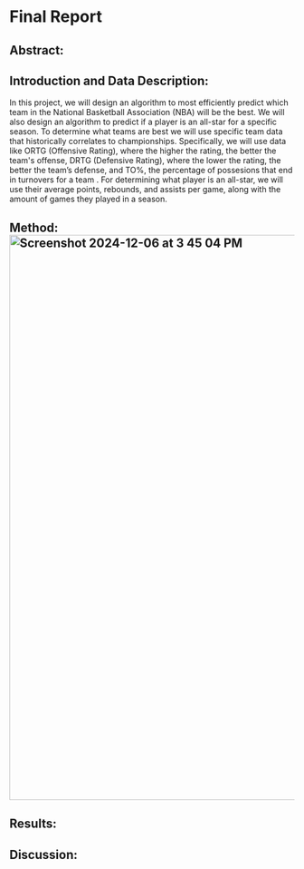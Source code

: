 # Final Report
## Abstract:

## Introduction and Data Description:
In this project, we will design an algorithm to most efficiently predict which team in the National Basketball Association (NBA) will be the best. We will also design an algorithm to predict if a player is an all-star for a specific season. To determine what teams are best we will use specific team data that historically correlates to championships. Specifically, we will use data like ORTG (Offensive Rating), where the higher the rating, the better the team's offense, DRTG (Defensive Rating), where the lower the rating, the better the team’s defense, and TO%, the percentage of possesions that end in turnovers for a team . For determining what player is an all-star, we will use their average points, rebounds, and assists per game, along with the amount of games they played in a season.
## Method:<img width="997" alt="Screenshot 2024-12-06 at 3 45 04 PM" src="https://github.com/user-attachments/assets/a011610f-2f8b-4094-97fa-7e9e2f8a9068">


## Results:

## Discussion:
